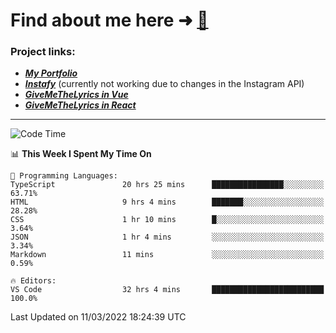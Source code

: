 # Find about me here ➜ [🧑](https://pauabella.dev)

### Project links:
- ***[My Portfolio](https://pauabella.dev)***
- ***[Instafy](https://instafy.me)*** (currently not working due to changes in the Instagram API)
- ***[GiveMeTheLyrics in Vue](https://lyrics.pauabella.dev)***
- ***[GiveMeTheLyrics in React](https://pauabella.dev/GiveMeTheLyrics)***

---
<!--START_SECTION:waka-->
![Code Time](http://img.shields.io/badge/Code%20Time-827%20hrs%2037%20mins-blue)

📊 **This Week I Spent My Time On** 

```text
💬 Programming Languages: 
TypeScript               20 hrs 25 mins      ████████████████░░░░░░░░░   63.71% 
HTML                     9 hrs 4 mins        ███████░░░░░░░░░░░░░░░░░░   28.28% 
CSS                      1 hr 10 mins        █░░░░░░░░░░░░░░░░░░░░░░░░   3.64% 
JSON                     1 hr 4 mins         ░░░░░░░░░░░░░░░░░░░░░░░░░   3.34% 
Markdown                 11 mins             ░░░░░░░░░░░░░░░░░░░░░░░░░   0.59%

🔥 Editors: 
VS Code                  32 hrs 4 mins       █████████████████████████   100.0%

```


 Last Updated on 11/03/2022 18:24:39 UTC
<!--END_SECTION:waka-->
